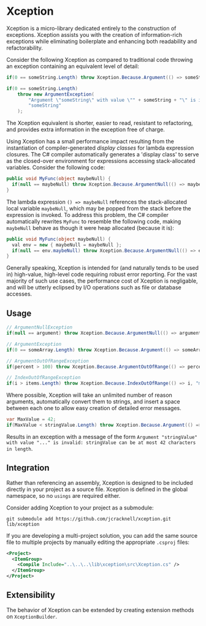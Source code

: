# Xception

Xception is a micro-library dedicated entirely to the construction of exceptions.
Xception assists you with the creation of information-rich exceptions while eliminating boilerplate and enhancing both readability and refactorability.

Consider the following Xception as compared to traditional code throwing an exception containing an equivalent level of detail:

```cs
if(0 == someString.Length) throw Xception.Because.Argument(() => someString, "cannot be empty");
```

```cs
if(0 == someString.Length)
	throw new ArgumentException(
		"Argument \"someString\" with value \"" + someString + "\" is invalid: someString cannot be empty",
		"someString"
	);
```

The Xception equivalent is shorter, easier to read, resistant to refactoring, and provides extra information in the exception free of charge.

Using Xception has a small performance impact resulting from the instantiation of compiler-generated *display classes* for lambda expression closures. The C# compiler automatically generates a 'display class' to serve as the closed-over environment for expressions accessing stack-allocated variables. Consider the following code:

```cs
public void MyFunc(object maybeNull) {
  if(null == maybeNull) throw Xception.Because.ArgumentNull(() => maybeNull);
}
```

The lambda expression `() => maybeNull` references the stack-allocated local variable `maybeNull`, which may be popped from the stack before the expression is invoked. To address this problem, the C# compiler automatically rewrites `MyFunc` to resemble the following code, making `maybeNull` behave as though it were heap allocated (because it is):

```cs
public void MyFunc(object maybeNull) {
  val env = new { maybeNull = maybeNull };
  if(null == env.maybeNull) throw Xception.Because.ArgumentNull(() => env.maybeNull);
}
```

Generally speaking, Xception is intended for (and naturally tends to be used in) high-value, high-level code requiring robust error reporting. For the vast majority of such use cases, the performance cost of Xception is negligable, and will be utterly eclipsed by I/O operations such as file or database accesses.

## Usage

```cs
// ArgumentNullException
if(null == argument) throw Xception.Because.ArgumentNull(() => argument);

// ArgumentException
if(0 == someArray.Length) throw Xception.Because.Argument(() => someArray, "cannot be empty");

// ArgumentOutOfRangeException
if(percent > 100) throw Xception.Because.ArgumentOutOfRange(() => percent, "must be less than or equal to 100");

// IndexOutOfRangeException
if(i > items.Length) throw Xception.Because.IndexOutOfRange(() => i, "must be less than the number of items");
```

Where possible, Xception will take an unlimited number of reason arguments, automatically convert them to strings, and insert a space between each one to allow easy creation of detailed error messages.

```cs
var MaxValue = 42;
if(MaxValue < stringValue.Length) throw Xception.Because.Argument(() => stringValue, "can be at most", MaxValue, "characters in length");
```

Results in an exception with a message of the form `Argument "stringValue" with value "..." is invalid: stringValue can be at most 42 characters in length`.

## Integration

Rather than referencing an assembly, Xception is designed to be included directly in your project as a source file.  Xception is defined in the global namespace, so no `usings` are required either.

Consider adding Xception to your project as a submodule:

```
git submodule add https://github.com/jcracknell/xception.git lib/xception
```

If you are developing a multi-project solution, you can add the same source file to multiple projects by manually editing the appropriate `.csproj` files:

```xml
<Project>
  <ItemGroup>
    <Compile Include="..\..\..\lib\xception\src\Xception.cs" />
  </ItemGroup>
</Project>
```

## Extensibility

The behavior of Xception can be extended by creating extension methods on `XceptionBuilder`.
